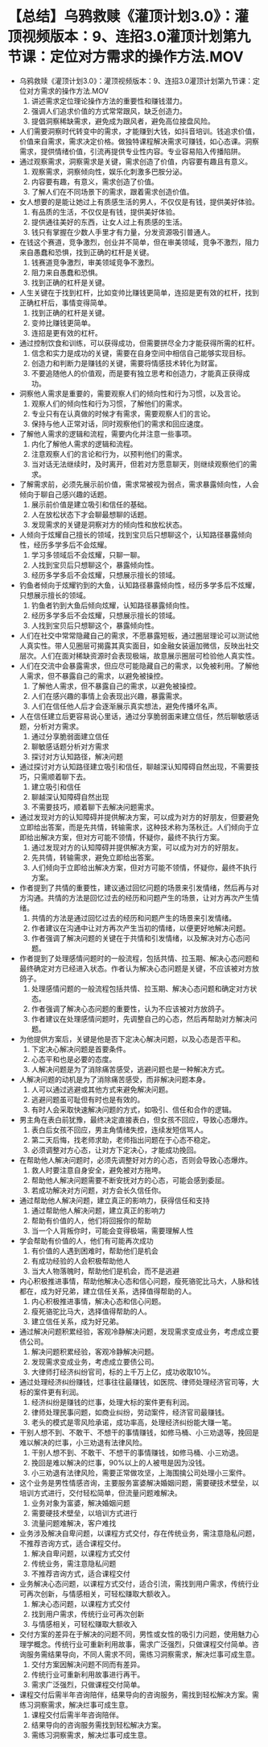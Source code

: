 # 【总结】乌鸦救赎《灌顶计划3.0》：灌顶视频版本：9、连招3.0灌顶计划第九节课：定位对方需求的操作方法.MOV

-   乌鸦救赎《灌顶计划3.0》：灌顶视频版本：9、连招3.0灌顶计划第九节课：定位对方需求的操作方法.MOV
    1.  讲述需求定位理论操作方法的重要性和赚钱潜力。
    2.  强调人们追求价值的方式常常跟风，缺乏创造力。
    3.  提倡洞察稀缺需求，避免成为跟风者，避免高位接盘风险。
-   人们需要洞察时代转变中的需求，才能赚到大钱，如抖音培训。钱追求价值，价值来自需求，需求决定价格。做独特课程解决需求可赚钱，如心态课。洞察需求，提供情绪价值，引流再提供专业性内容。专业容易陷入传播陷阱。
-   通过观察需求，洞察需求是关键，需求创造了价值，内容要有趣且有意义。
    1.  观察需求，洞察倾向性，娱乐化刺激多巴胺分泌。
    2.  内容要有趣，有意义，需求创造了价值。
    3.  了解人们在不同场景下的需求，跟着需求创造价值。
-   女人想要的是能让她过上有质感生活的男人，不仅仅是有钱，提供美好体验。
    1.  有品质的生活，不仅仅是有钱，提供美好体验。
    2.  提供通往美好的东西，让女人过上有质感的生活。
    3.  钱只有掌握在少数人手里才有力量，分发资源吸引普通人。
-   在钱这个赛道，竞争激烈，创业并不简单，但在审美领域，竞争不激烈，阻力来自愚蠢和恐惧，找到正确的杠杆是关键。
    1.  钱赛道竞争激烈，审美领域竞争不激烈。
    2.  阻力来自愚蠢和恐惧。
    3.  找到正确的杠杆是关键。
-   人生关键在于找到杠杆，比如变帅比赚钱更简单，连招是更有效的杠杆，找到正确杠杆后，事情变得简单。
    1.  找到正确的杠杆是关键。
    2.  变帅比赚钱更简单。
    3.  连招是更有效的杠杆。
-   通过控制饮食和训练，可以获得成功，但需要拼尽全力才能获得所需的杠杆。
    1.  信念和实力是成功的关键，需要在自身空间中相信自己能够实现目标。
    2.  创造力和判断力是赚钱的关键，需要将情感技术转化为财富。
    3.  不要追随他人的价值观，而是要有独立思考和创造力，才能真正获得成功。
-   洞察他人需求是重要的，需要观察人们的倾向性和行为习惯，以及言论。
    1.  观察人们的倾向性和行为习惯，了解他们的需求。
    2.  专业只有在认真做的时候才有需求，需要观察人们的言论。
    3.  保持与他人正常对话，同时观察他们的需求和回应速度。
-   了解他人需求的逻辑和流程，需要内化并注意一些事项。
    1.  内化了解他人需求的逻辑和流程。
    2.  注意观察人们的言论和行为，以预判他们的需求。
    3.  当对话无法继续时，及时离开，但若对方愿意聊天，则继续观察他们的需求。
-   了解需求前，必须先展示前价值，需求常被视为弱点，需求暴露倾向性，人会倾向于聊自己感兴趣的话题。
    1.  展示前价值是建立吸引和信任的基础。
    2.  人在放松状态下才会聊最想聊的话题。
    3.  发现需求的关键是洞察对方的倾向性和放松状态。
-   人倾向于炫耀自己擅长的领域，找到宝贝后只想聊这个，认知路径暴露倾向性，经历多学多后不会炫耀。
    1.  学习多领域后不会炫耀，只聊一聊。
    2.  人找到宝贝后只想聊这个，暴露倾向性。
    3.  经历多学多后不会炫耀，只想展示擅长的领域。
-   钓鱼者倾向于炫耀钓到的大鱼，认知路径暴露倾向性，经历多学多后不炫耀，只想展示擅长的领域。
    1.  钓鱼者钓到大鱼后倾向炫耀，认知路径暴露倾向性。
    2.  经历多学多后不会炫耀，只想展示擅长的领域。
    3.  人找到宝贝后只想聊这个，暴露倾向性。
-   人们在社交中常常隐藏自己的需求，不愿暴露短板，通过圈层理论可以测试他人真实性。带人见圈层可揭露其真实面目，如金融女装逼加微信，反映出社交层次。人们在面对稀缺资源时会表现极端，故意展示圈层可检验他人真实性。
-   人们在交流中会暴露需求，但应尽可能隐藏自己的需求，以免被利用。了解他人需求，但不暴露自己的需求，以避免被操控。
    1.  了解他人需求，但不暴露自己的需求，以避免被操控。
    2.  人们在感兴趣的事情上会表现出兴趣，暴露需求。
    3.  人们在信任他人后才会逐渐展示真实想法，避免传播坏名声。
-   人在信任建立后更容易说心里话，通过分享脆弱面来建立信任，然后聊敏感话题，分析对方需求。
    1.  通过分享脆弱面建立信任
    2.  聊敏感话题分析对方需求
    3.  探讨对方认知路径，解决问题
-   通过探讨对方认知路径建立吸引和信任，聊越深认知障碍自然出现，不需要技巧，只需顺着聊下去。
    1.  建立吸引和信任
    2.  聊越深认知障碍自然出现
    3.  不需要技巧，顺着聊下去解决问题需求。
-   通过发现对方的认知障碍并提供解决方案，可以成为对方的好朋友，但要避免立即给出答案，而是先共情，转输需求，这种技术称为荡秋迁。人们倾向于立即给出解决方案，但对方可能不领情，怀疑你，最终不执行方案。
    1.  通过发现对方的认知障碍并提供解决方案，可以成为对方的好朋友。
    2.  先共情，转输需求，避免立即给出答案。
    3.  人们倾向于立即给出解决方案，但对方可能不领情，怀疑你，最终不执行方案。
-   作者提到了共情的重要性，建议通过回忆问题的场景来引发情绪，然后再与对方沟通。共情的方法是回忆过去的经历和问题产生的场景，让对方再次产生情绪。
    1.  共情的方法是通过回忆过去的经历和问题产生的场景来引发情绪。
    2.  作者建议在沟通中让对方再次产生当初的情绪，以便更好地解决问题。
    3.  作者强调了解决问题的关键在于共情和引发情绪，以及解决对方心态问题。
-   作者提到了处理感情问题时的一般流程，包括共情、拉玉期、解决心态问题和最终确定对方已经进入状态。作者认为解决心态问题是关键，不应该被对方放鸽子。
    1.  处理感情问题的一般流程包括共情、拉玉期、解决心态问题和确定对方状态。
    2.  作者强调了解决心态问题的重要性，认为不应该被对方放鸽子。
    3.  作者建议在处理感情问题时，先调整自己的心态，然后再帮助对方解决问题。
-   为他提供方案后，关键是他是否下定决心解决问题，以及心态是否平和。
    1.  下定决心解决问题是首要条件。
    2.  心态平和也是必要的态度。
    3.  人解决问题是为了消除痛苦感受，逃避问题也是一种解决方式。
-   人解决问题的动机是为了消除痛苦感受，而非解决问题本身。
    1.  人可以通过逃避或其他方式来避免解决问题。
    2.  逃避问题虽可耻但有时也是有效的。
    3.  有时人会采取快速解决问题的方式，如吸引、信任和合作的逻辑。
-   男主角在表白前犹豫，最终决定直接表白，但女孩不回应，导致心态爆炸。
    1.  表白后女孩不回应，男主角情绪失控，连续发短信骂人。
    2.  第二天后悔，找老师求助，老师指出问题在于心态不稳定。
    3.  必须调整对方心态，让对方下定决心，才能成功挽回。
-   在帮助他人解决问题时，必须先调整好对方的心态，否则会导致心态爆炸。
    1.  救人时要注意自身安全，避免被对方拖垮。
    2.  帮助他人解决问题需要不断安抚对方的心态，可能会感到委屈。
    3.  若成功解决对方问题，对方会长久信任你。
-   通过帮助他人解决问题，建立真正的影响力，获得信任和支持
    1.  通过帮助他人解决问题，建立真正的影响力
    2.  帮助有价值的人，他们将回报你的帮助
    3.  当一个人背叛你时，可能会变得极端，需要理解人性
-   学会帮助有价值的人，他们有可能再次成功
    1.  有价值的人遇到困难时，帮助他们是机会
    2.  有成功经验的人会积极帮助他人
    3.  当大人物落魄时，帮助他们是机会，而不是逃避
-   内心积极推进事情，帮助他解决心态和信心问题，瘦死骆驼比马大，人脉和钱都在，成为好兄弟，建立信任关系，选择值得帮助的人。
    1.  内心积极推进事情，解决心态和信心问题。
    2.  瘦死骆驼比马大，选择值得帮助的人。
    3.  建立信任关系，成为好兄弟。
-   通过解决问题积累经验，客观冷静解决问题，发现需求变成业务，考虑成立要债公司。
    1.  解决问题积累经验，客观冷静解决问题。
    2.  发现需求变成业务，考虑成立要债公司。
    3.  大律师打经济纠纷官司，标的上千万上亿，成功收取10%。
-   通过处理经济纠纷赚钱，烂事往往最赚钱，如医院、律师处理经济官司等，大标的案件更有利润。
    1.  经济纠纷是赚钱的烂事，处理大标的案件更有利润。
    2.  律师处理民事问题，如商业纠纷，劳动案件，经济官司最赚钱。
    3.  老头的模式是零风险承诺，成功率高，处理经济纠纷能大赚一笔。
-   干别人想不到、不敢干、不想干的事情赚钱，如修马桶、小三劝退等，挽回是难以解决的烂事，小三劝退有法律风险。
    1.  干别人想不到、不敢干、不想干的事情赚钱，如修马桶、小三劝退。
    2.  挽回是难以解决的烂事，90%以上的人被甩是因为没钱。
    3.  小三劝退有法律风险，需要正常做攻坚，上海围擒公司处理小三案件。
-   这个业务是男性情感咨询，主要服务富婆解决婚姻问题，需要硬技术壁垒，以培训方式进行，交付轻松简单，但流量问题难解决。
    1.  业务对象为富婆，解决婚姻问题
    2.  需要硬技术壁垒，以培训方式进行
    3.  流量问题难解决，客户难找
-   业务涉及解决自卑问题，以课程方式交付，存在传统业务，需注意隐私问题，不推荐咨询方式，适合课程交付。
    1.  解决自卑问题，以课程方式交付
    2.  传统业务，需注意隐私问题
    3.  不推荐咨询方式，适合课程交付
-   业务解决心态问题，以课程方式交付，适合引流，需找到用户需求，传统行业可再次创新，与情感相关，可轻松赚取大额收入。
    1.  解决心态问题，以课程方式交付
    2.  找到用户需求，传统行业可再次创新
    3.  与情感相关，可轻松赚取大额收入
-   交付方案的差异在于解决的问题不同，男性或女性的吸引力问题，使用魅力心理学概念。传统行业可重新利用故事，需求广泛强烈，只做课程交付简单。咨询服务需结果导向，不同人需求不同，需练习洞察需求，解决烂事可成生意。
    1.  交付方案因解决问题不同而有差异。
    2.  传统行业可重新利用故事进行再干。
    3.  需求广泛强烈，只做课程交付简单。
-   课程交付后需半年咨询陪伴，结果导向的咨询服务，需找到轻松解决方案。需练习洞察需求，解决烂事可成生意。
    1.  课程交付后需半年咨询陪伴。
    2.  结果导向的咨询服务需找到轻松解决方案。
    3.  需练习洞察需求，解决烂事可成生意。